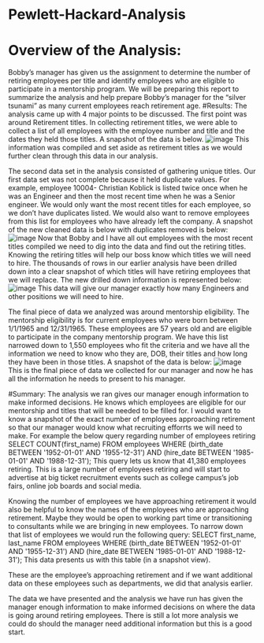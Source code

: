# Pewlett-Hackard-Analysis
# Overview of the Analysis:
Bobby’s manager has given us the assignment to determine the number of retiring employees per title and identify employees who are eligible to participate in a mentorship program. We will be preparing this report to summarize the analysis and help prepare Bobby’s manager for the “silver tsunami” as many current employees reach retirement age. 
#Results:
The analysis came up with 4 major points to be discussed. The first point was around Retirement titles. In collecting retirement titles, we were able to collect a list of all employees with the employee number and title and the dates they held those titles. A snapshot of the data is below. 
![image](https://user-images.githubusercontent.com/106719954/183322743-89afa5fd-904b-4342-99ca-79c08c8183fb.png)
This information was compiled and set aside as retirement titles as we would further clean through this data in our analysis.  

The second data set in the analysis consisted of gathering unique titles. Our first data set was not complete because it held duplicate values. For example, employee 10004- Christian Koblick is listed twice once when he was an Engineer and then the most recent time when he was a Senior engineer. We would only want the most recent titles for each employee, so we don’t have duplicates listed. We would also want to remove employees from this list for employees who have already left the company. A snapshot of the new cleaned data is below with duplicates removed is below: 
![image](https://user-images.githubusercontent.com/106719954/183322772-5251e260-3999-4fbf-8359-aa897836c26f.png)
Now that Bobby and I have all out employees with the most recent titles compiled we need to dig into the data and find out the retiring titles. Knowing the retiring titles will help our boss know which titles we will need to hire.  The thousands of rows in our earlier analysis have been drilled down into a clear snapshot of which titles will have retiring employees that we will replace. The new drilled down information is represented below: 
![image](https://user-images.githubusercontent.com/106719954/183322808-e0a7f977-ffee-4a43-b427-8d32c0d20931.png)
This data will give our manager exactly how many Engineers and other positions we will need to hire. 

The final piece of data we analyzed was around mentorship eligibility. The mentorship eligibility is for current employees who were born between 1/1/1965 and 12/31/1965. These employees are 57 years old and are eligible to participate in the company mentorship program. We have this list narrowed down to 1,550 employees who fit the criteria and we have all the information we need to know who they are, DOB, their titles and how long they have been in those titles. A snapshot of the data is below: 
![image](https://user-images.githubusercontent.com/106719954/183322833-09e1eb50-21fc-4dc3-ba6d-0a669659c8c2.png)
This is the final piece of data we collected for our manager and now he has all the information he needs to present to his manager. 

#Summary:
The analysis we ran gives our manager enough information to make informed decisions. He knows which employees are eligible for our mentorship and titles that will be needed to be filled for. I would want to know a snapshot of the exact number of employees approaching retirement so that our manager would know what recruiting efforrts we will need to make. For example the below query regarding number of employees retiring
SELECT COUNT(first_name)
FROM employees
WHERE (birth_date BETWEEN '1952-01-01' AND '1955-12-31')
AND (hire_date BETWEEN '1985-01-01' AND '1988-12-31');
This query lets us know that 41,380 employees retiring. This is a large number of employees retiring and will start to advertise at big ticket recruitment events such as college campus’s job fairs, online job boards and social media. 

Knowing the number of employees we have approaching retirement it would also be helpful to know the names of the employees who are approaching retirement. Maybe they would be open to working part time or transitioning to consultants while we are bringing in new employees. To narrow down that list of employees we would run the following query:
SELECT first_name, last_name
FROM employees
WHERE (birth_date BETWEEN '1952-01-01' AND '1955-12-31')
AND (hire_date BETWEEN '1985-01-01' AND '1988-12-31');
This data presents us with this table (in a snapshot view). 
 
These are the employee’s approaching retirement and if we want additional data on these employees such as departments, we did that analysis earlier. 

The data we have presented and the analysis we have run has given the manager enough information to make informed decisions on where the data is going around retiring employees. There is still a lot more analysis we could do should the manager need additional information but this is a good start. 

